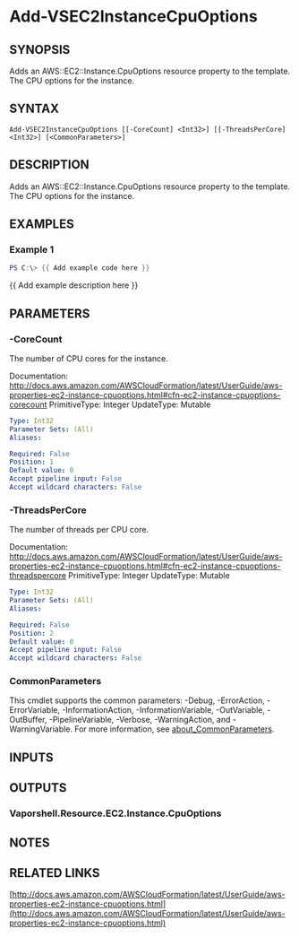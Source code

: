 # Add-VSEC2InstanceCpuOptions

## SYNOPSIS
Adds an AWS::EC2::Instance.CpuOptions resource property to the template.
The CPU options for the instance.

## SYNTAX

```
Add-VSEC2InstanceCpuOptions [[-CoreCount] <Int32>] [[-ThreadsPerCore] <Int32>] [<CommonParameters>]
```

## DESCRIPTION
Adds an AWS::EC2::Instance.CpuOptions resource property to the template.
The CPU options for the instance.

## EXAMPLES

### Example 1
```powershell
PS C:\> {{ Add example code here }}
```

{{ Add example description here }}

## PARAMETERS

### -CoreCount
The number of CPU cores for the instance.

Documentation: http://docs.aws.amazon.com/AWSCloudFormation/latest/UserGuide/aws-properties-ec2-instance-cpuoptions.html#cfn-ec2-instance-cpuoptions-corecount
PrimitiveType: Integer
UpdateType: Mutable

```yaml
Type: Int32
Parameter Sets: (All)
Aliases:

Required: False
Position: 1
Default value: 0
Accept pipeline input: False
Accept wildcard characters: False
```

### -ThreadsPerCore
The number of threads per CPU core.

Documentation: http://docs.aws.amazon.com/AWSCloudFormation/latest/UserGuide/aws-properties-ec2-instance-cpuoptions.html#cfn-ec2-instance-cpuoptions-threadspercore
PrimitiveType: Integer
UpdateType: Mutable

```yaml
Type: Int32
Parameter Sets: (All)
Aliases:

Required: False
Position: 2
Default value: 0
Accept pipeline input: False
Accept wildcard characters: False
```

### CommonParameters
This cmdlet supports the common parameters: -Debug, -ErrorAction, -ErrorVariable, -InformationAction, -InformationVariable, -OutVariable, -OutBuffer, -PipelineVariable, -Verbose, -WarningAction, and -WarningVariable. For more information, see [about_CommonParameters](http://go.microsoft.com/fwlink/?LinkID=113216).

## INPUTS

## OUTPUTS

### Vaporshell.Resource.EC2.Instance.CpuOptions
## NOTES

## RELATED LINKS

[http://docs.aws.amazon.com/AWSCloudFormation/latest/UserGuide/aws-properties-ec2-instance-cpuoptions.html](http://docs.aws.amazon.com/AWSCloudFormation/latest/UserGuide/aws-properties-ec2-instance-cpuoptions.html)

